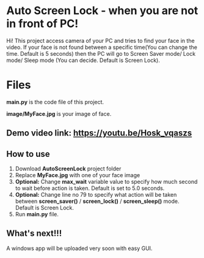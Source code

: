 # Auto Screen Lock - when you are not in front of PC!

Hi! This project access camera of your PC and tries to find your face in the video. If your face is not found between a specific time(You can change the time. Default is 5 seconds) then the PC will go to Screen Saver mode/ Lock mode/ Sleep mode (You can decide. Default is Screen Lock).


# Files

**main<area>.py** is the code file of this project.

**image/MyFace.jpg** is your image of face.

## Demo video link: https://youtu.be/Hosk_vqaszs

## How to use

1. Download **AutoScreenLock** project folder
2. Replace **MyFace.jpg** with one of your face image
3. **Optional:** Change **max_wait** variable value to specify how much second to wait before action is taken. Default is set to 5.0 seconds.
4. **Optional:** Change line no 79 to specify what action will be taken between **screen_saver()** / **screen_lock()** / **screen_sleep()** mode. Default is Screen Lock.
5. Run **main<area>.py** file.


## What's next!!!

A windows app will be uploaded very soon with easy GUI.
